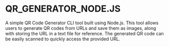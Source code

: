 # QR_GENERATOR_NODE.JS
A simple QR Code Generator CLI tool built using Node.js. This tool allows users to generate QR codes from URLs and save them as images, along with storing the URL in a text file for reference. The generated QR code can be easily scanned to quickly access the provided URL.
